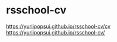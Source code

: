 # rsschool-cv
https://yuriipopsui.github.io/rsschool-cv/cv
https://yuriipopsui.github.io/rsschool-cv/

